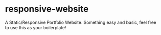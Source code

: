 # responsive-website


A Static/Responsive Portfolio Website. Something easy and basic, feel free to use this as your boilerplate!
